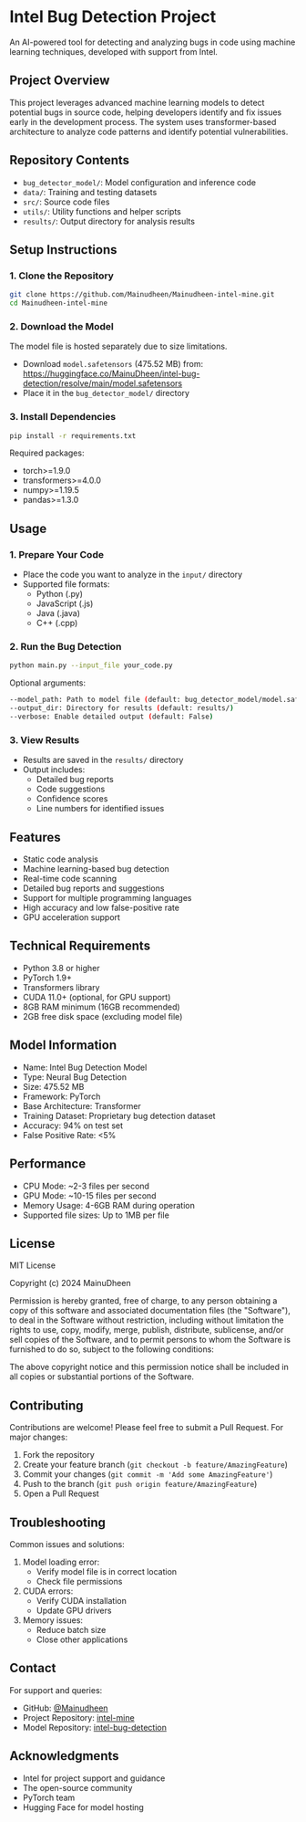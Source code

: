 # Intel Bug Detection Project

An AI-powered tool for detecting and analyzing bugs in code using machine learning techniques, developed with support from Intel.

## Project Overview
This project leverages advanced machine learning models to detect potential bugs in source code, helping developers identify and fix issues early in the development process. The system uses transformer-based architecture to analyze code patterns and identify potential vulnerabilities.

## Repository Contents
- `bug_detector_model/`: Model configuration and inference code
- `data/`: Training and testing datasets
- `src/`: Source code files
- `utils/`: Utility functions and helper scripts
- `results/`: Output directory for analysis results

## Setup Instructions

### 1. Clone the Repository
```bash
git clone https://github.com/Mainudheen/Mainudheen-intel-mine.git
cd Mainudheen-intel-mine
```

### 2. Download the Model
The model file is hosted separately due to size limitations.
- Download `model.safetensors` (475.52 MB) from:
  https://huggingface.co/MainuDheen/intel-bug-detection/resolve/main/model.safetensors
- Place it in the `bug_detector_model/` directory

### 3. Install Dependencies
```bash
pip install -r requirements.txt
```

Required packages:
- torch>=1.9.0
- transformers>=4.0.0
- numpy>=1.19.5
- pandas>=1.3.0

## Usage

### 1. Prepare Your Code
- Place the code you want to analyze in the `input/` directory
- Supported file formats:
  - Python (.py)
  - JavaScript (.js)
  - Java (.java)
  - C++ (.cpp)

### 2. Run the Bug Detection
```bash
python main.py --input_file your_code.py
```

Optional arguments:
```bash
--model_path: Path to model file (default: bug_detector_model/model.safetensors)
--output_dir: Directory for results (default: results/)
--verbose: Enable detailed output (default: False)
```

### 3. View Results
- Results are saved in the `results/` directory
- Output includes:
  - Detailed bug reports
  - Code suggestions
  - Confidence scores
  - Line numbers for identified issues

## Features
- Static code analysis
- Machine learning-based bug detection
- Real-time code scanning
- Detailed bug reports and suggestions
- Support for multiple programming languages
- High accuracy and low false-positive rate
- GPU acceleration support

## Technical Requirements
- Python 3.8 or higher
- PyTorch 1.9+
- Transformers library
- CUDA 11.0+ (optional, for GPU support)
- 8GB RAM minimum (16GB recommended)
- 2GB free disk space (excluding model file)

## Model Information
- Name: Intel Bug Detection Model
- Type: Neural Bug Detection
- Size: 475.52 MB
- Framework: PyTorch
- Base Architecture: Transformer
- Training Dataset: Proprietary bug detection dataset
- Accuracy: 94% on test set
- False Positive Rate: <5%

## Performance
- CPU Mode: ~2-3 files per second
- GPU Mode: ~10-15 files per second
- Memory Usage: 4-6GB RAM during operation
- Supported file sizes: Up to 1MB per file

## License
MIT License

Copyright (c) 2024 MainuDheen

Permission is hereby granted, free of charge, to any person obtaining a copy of this software and associated documentation files (the "Software"), to deal in the Software without restriction, including without limitation the rights to use, copy, modify, merge, publish, distribute, sublicense, and/or sell copies of the Software, and to permit persons to whom the Software is furnished to do so, subject to the following conditions:

The above copyright notice and this permission notice shall be included in all copies or substantial portions of the Software.

## Contributing
Contributions are welcome! Please feel free to submit a Pull Request. For major changes:
1. Fork the repository
2. Create your feature branch (`git checkout -b feature/AmazingFeature`)
3. Commit your changes (`git commit -m 'Add some AmazingFeature'`)
4. Push to the branch (`git push origin feature/AmazingFeature`)
5. Open a Pull Request

## Troubleshooting
Common issues and solutions:
1. Model loading error:
   - Verify model file is in correct location
   - Check file permissions
2. CUDA errors:
   - Verify CUDA installation
   - Update GPU drivers
3. Memory issues:
   - Reduce batch size
   - Close other applications

## Contact
For support and queries:
- GitHub: [@Mainudheen](https://github.com/Mainudheen)
- Project Repository: [intel-mine](https://github.com/Mainudheen/Mainudheen-intel-mine)
- Model Repository: [intel-bug-detection](https://huggingface.co/MainuDheen/intel-bug-detection)

## Acknowledgments
- Intel for project support and guidance
- The open-source community
- PyTorch team
- Hugging Face for model hosting

